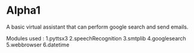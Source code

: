 # Alpha1
A basic virtual assistant that can perform google search and send emails.

Modules used : 1.pyttsx3 
               2.speechRecognition 
               3.smtplib
               4.googlesearch
               5.webbrowser
               6.datetime
